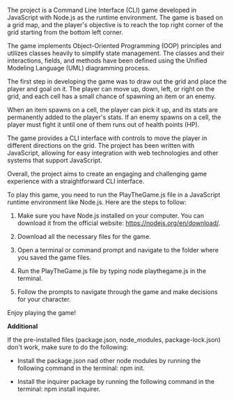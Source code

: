 The project is a Command Line Interface (CLI) game developed in JavaScript with Node.js as the runtime environment. The game is based on a grid map, and the player's objective is to reach the top right corner of the grid starting from the bottom left corner.

The game implements Object-Oriented Programming (OOP) principles and utilizes classes heavily to simplify state management. The classes and their interactions, fields, and methods have been defined using the Unified Modeling Language (UML) diagramming process.

The first step in developing the game was to draw out the grid and place the player and goal on it. The player can move up, down, left, or right on the grid, and each cell has a small chance of spawning an item or an enemy.

When an item spawns on a cell, the player can pick it up, and its stats are permanently added to the player's stats. If an enemy spawns on a cell, the player must fight it until one of them runs out of health points (HP).

The game provides a CLI interface with controls to move the player in different directions on the grid. The project has been written with JavaScript, allowing for easy integration with web technologies and other systems that support JavaScript.

Overall, the project aims to create an engaging and challenging game experience with a straightforward CLI interface.

To play this game, you need to run the PlayTheGame.js file in a JavaScript runtime environment like Node.js. Here are the steps to follow:

1. Make sure you have Node.js installed on your computer. You can download it from the official website: https://nodejs.org/en/download/.

2. Download all the necessary files for the game.

3. Open a terminal or command prompt and navigate to the folder where you saved the game files.

4. Run the PlayTheGame.js file by typing node playthegame.js in the terminal.

5. Follow the prompts to navigate through the game and make decisions for your character.

Enjoy playing the game!

****Additional****

If the pre-installed files (package.json, node_modules, package-lock.json) don't work, make sure to do the following:

- Install the package.json nad other node modules by running the following command in the terminal: npm init.

- Install the inquirer package by running the following command in the terminal: npm install inquirer.
